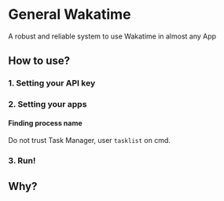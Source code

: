 # General Wakatime
A robust and reliable system to use Wakatime in almost any App

## How to use?

### 1. Setting your API key

### 2. Setting your apps

#### Finding process name
Do not trust Task Manager, user `tasklist` on cmd.

### 3. Run!

## Why?